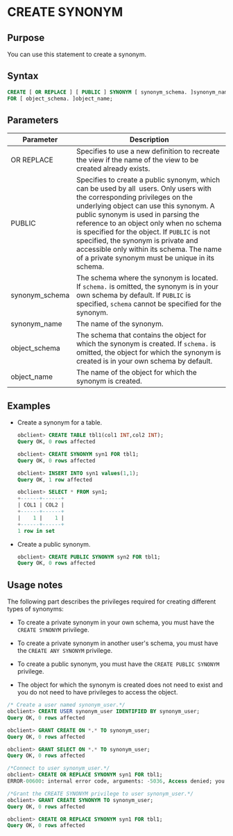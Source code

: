 # CREATE SYNONYM

## Purpose

You can use this statement to create a synonym.

## Syntax

```sql
CREATE [ OR REPLACE ] [ PUBLIC ] SYNONYM [ synonym_schema. ]synonym_name
FOR [ object_schema. ]object_name;
```

## Parameters

| Parameter | Description |
|----------------|-------------------------------------------------------------------------------------------------------------------------------------------------------------------------------------------------|
| OR REPLACE | Specifies to use a new definition to recreate the view if the name of the view to be created already exists.  |
| PUBLIC | Specifies to create a public synonym, which can be used by all` `users. Only users with the corresponding privileges on the underlying object can use this synonym.  A public synonym is used in parsing the reference to an object only when no schema is specified for the object.  If `PUBLIC` is not specified, the synonym is private and accessible only within its schema. The name of a private synonym must be unique in its schema.  |
| synonym_schema | The schema where the synonym is located. If `schema.` is omitted, the synonym is in your own schema by default. If `PUBLIC` is specified, `schema` cannot be specified for the synonym.  |
| synonym_name | The name of the synonym.  |
| object_schema | The schema that contains the object for which the synonym is created. If `schema.` is omitted, the object for which the synonym is created is in your own schema by default.  |
| object_name | The name of the object for which the synonym is created.  |

## Examples

* Create a synonym for a table.

   ```sql
   obclient> CREATE TABLE tbl1(col1 INT,col2 INT);
   Query OK, 0 rows affected

   obclient> CREATE SYNONYM syn1 FOR tbl1;
   Query OK, 0 rows affected

   obclient> INSERT INTO syn1 values(1,1);
   Query OK, 1 row affected

   obclient> SELECT * FROM syn1;
   +------+------+
   | COL1 | COL2 |
   +------+------+
   |    1 |    1 |
   +------+------+
   1 row in set
   ```

* Create a public synonym.

   ```sql
   obclient> CREATE PUBLIC SYNONYM syn2 FOR tbl1;
   Query OK, 0 rows affected
   ```

## Usage notes

The following part describes the privileges required for creating different types of synonyms:

* To create a private synonym in your own schema, you must have the `CREATE SYNONYM` privilege.

* To create a private synonym in another user's schema, you must have the `CREATE ANY SYNONYM` privilege.

* To create a public synonym, you must have the `CREATE PUBLIC SYNONYM` privilege.

* The object for which the synonym is created does not need to exist and you do not need to have privileges to access the object.

```sql
/* Create a user named synonym_user.*/
obclient> CREATE USER synonym_user IDENTIFIED BY synonym_user;
Query OK, 0 rows affected

obclient> GRANT CREATE ON *.* TO synonym_user;
Query OK, 0 rows affected

obclient> GRANT SELECT ON *.* TO synonym_user;
Query OK, 0 rows affected

/*Connect to user synonym_user.*/
obclient> CREATE OR REPLACE SYNONYM syn1 FOR tbl1;
ERROR-00600: internal error code, arguments: -5036, Access denied; you need (at least one of) the CREATE SYNONYM privilege(s) for this operation

/*Grant the CREATE SYNONYM privilege to user synonym_user.*/
obclient> GRANT CREATE SYNONYM TO synonym_user;
Query OK, 0 rows affected

obclient> CREATE OR REPLACE SYNONYM syn1 FOR tbl1;
Query OK, 0 rows affected
```
